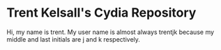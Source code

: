 # Trent Kelsall's Cydia Repository

Hi, my name is trent. My user name is almost always trentjk because my middle and last initials are j and k respectively.
